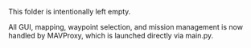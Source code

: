 This folder is intentionally left empty.

All GUI, mapping, waypoint selection, and mission management is now handled by MAVProxy,
which is launched directly via main.py.
